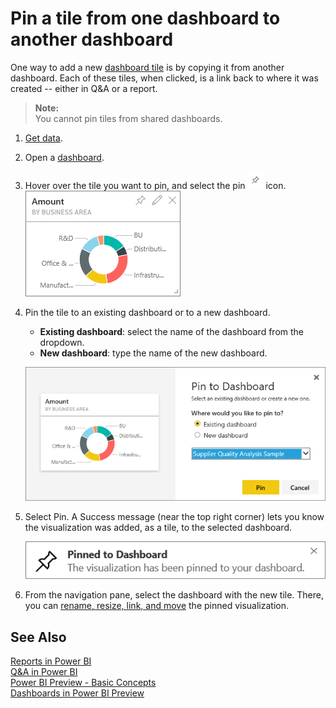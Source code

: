 ﻿<properties
   pageTitle="Pin a tile from one dashboard to another dashboard"
   description="Pin a tile from one dashboard to another dashboard"
   services="powerbi"
   documentationCenter=""
   authors="mihart"
   manager="mblythe"
   editor=""
   tags=""/>

<tags
   ms.service="powerbi"
   ms.devlang="NA"
   ms.topic="article"
   ms.tgt_pltfrm="NA"
   ms.workload="powerbi"
   ms.date="11/24/2015"
   ms.author="mihart"/>

# Pin a tile from one dashboard to another dashboard  

﻿One way to add a new [dashboard tile](powerbi-service-dashboard-tiles.md) is by copying it from another dashboard. Each of these tiles, when clicked, is a link back to where it was created -- either in Q&A or a report. 

>**Note:**  
>You cannot pin tiles from shared dashboards.

1.  [Get data](powerbi-service-get-data.md).
2.  Open a [dashboard](powerbi-service-dashboards.md).
3.  Hover over the tile you want to pin, and select the pin ![](media/powerbi-pin-a-tile-from-one-dashboard-to-another/PBI_PinTile.png) icon.  
	![](media/powerbi-pin-a-tile-from-one-dashboard-to-another/PBI_DashTile.png)

4.  Pin the tile to an existing dashboard or to a new dashboard. 

    -   **Existing dashboard**: select the name of the dashboard from the dropdown.
    -   **New dashboard**: type the name of the new dashboard.

    ![](media/powerbi-pin-a-tile-from-one-dashboard-to-another/PBI_PinToAnotherDash.png)

5.  Select Pin.
    A Success message (near the top right corner) lets you know the visualization was added, as a tile, to the selected dashboard.

    ![](media/powerbi-pin-a-tile-from-one-dashboard-to-another/pinSuccess.png)
6.  From the navigation pane, select the dashboard with the new tile. There, you can [rename, resize, link, and move](powerbi-service-edit-a-tile-in-a-dashboard.md) the pinned visualization.

## See Also  
[Reports in Power BI](powerbi-service-reports.md)  
[Q&A in Power BI](powerbi-service-q-and-a.md)  
[Power BI Preview - Basic Concepts](powerbi-service-basic-concepts.md)  
[Dashboards in Power BI Preview](powerbi-service-dashboards.md)  

